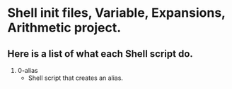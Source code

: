 # Shell init files, Variable, Expansions, Arithmetic project.
## Here is a list of what each Shell script do.

1. 0-alias
   - Shell script that creates an alias.

